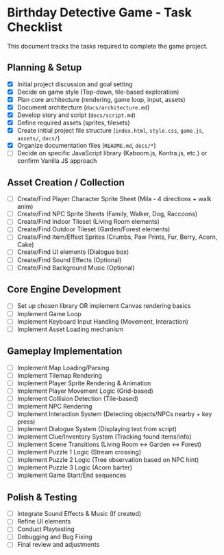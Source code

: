 # Birthday Detective Game - Task Checklist

This document tracks the tasks required to complete the game project.

## Planning & Setup

*   [x] Initial project discussion and goal setting
*   [x] Decide on game style (Top-down, tile-based exploration)
*   [x] Plan core architecture (rendering, game loop, input, assets)
*   [x] Document architecture (`docs/architecture.md`)
*   [x] Develop story and script (`docs/script.md`)
*   [x] Define required assets (sprites, tilesets)
*   [x] Create initial project file structure (`index.html`, `style.css`, `game.js`, `assets/`, `docs/`)
*   [x] Organize documentation files (`README.md`, `docs/*`)
*   [ ] Decide on specific JavaScript library (Kaboom.js, Kontra.js, etc.) or confirm Vanilla JS approach

## Asset Creation / Collection

*   [ ] Create/Find Player Character Sprite Sheet (Mila - 4 directions + walk anim)
*   [ ] Create/Find NPC Sprite Sheets (Family, Walker, Dog, Raccoons)
*   [ ] Create/Find Indoor Tileset (Living Room elements)
*   [ ] Create/Find Outdoor Tileset (Garden/Forest elements)
*   [ ] Create/Find Item/Effect Sprites (Crumbs, Paw Prints, Fur, Berry, Acorn, Cake)
*   [ ] Create/Find UI elements (Dialogue box)
*   [ ] Create/Find Sound Effects (Optional)
*   [ ] Create/Find Background Music (Optional)

## Core Engine Development

*   [ ] Set up chosen library OR implement Canvas rendering basics
*   [ ] Implement Game Loop
*   [ ] Implement Keyboard Input Handling (Movement, Interaction)
*   [ ] Implement Asset Loading mechanism

## Gameplay Implementation

*   [ ] Implement Map Loading/Parsing
*   [ ] Implement Tilemap Rendering
*   [ ] Implement Player Sprite Rendering & Animation
*   [ ] Implement Player Movement Logic (Grid-based)
*   [ ] Implement Collision Detection (Tile-based)
*   [ ] Implement NPC Rendering
*   [ ] Implement Interaction System (Detecting objects/NPCs nearby + key press)
*   [ ] Implement Dialogue System (Displaying text from script)
*   [ ] Implement Clue/Inventory System (Tracking found items/info)
*   [ ] Implement Scene Transitions (Living Room <-> Garden <-> Forest)
*   [ ] Implement Puzzle 1 Logic (Stream crossing)
*   [ ] Implement Puzzle 2 Logic (Tree observation based on NPC hint)
*   [ ] Implement Puzzle 3 Logic (Acorn barter)
*   [ ] Implement Game Start/End sequences

## Polish & Testing

*   [ ] Integrate Sound Effects & Music (If created)
*   [ ] Refine UI elements
*   [ ] Conduct Playtesting
*   [ ] Debugging and Bug Fixing
*   [ ] Final review and adjustments